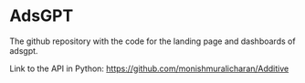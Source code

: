 # AdsGPT

The github repository with the code for the landing page and dashboards of adsgpt.

Link to the API in Python: https://github.com/monishmuralicharan/Additive
